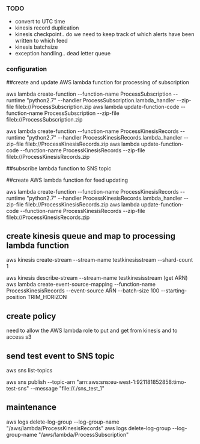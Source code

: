 ### TODO
- convert to UTC time
- kinesis record duplication
- kinesis checkpoint.. do we need to keep track of which alerts have been written to which feed
- kinesis batchsize
- exception handling.. dead letter queue 

### configuration

##create and update AWS lambda function for processing of subscription 

aws lambda create-function --function-name ProcessSubscription --runtime "python2.7" --handler ProcessSubscription.lambda_handler --zip-file fileb://ProcessSubscription.zip
aws lambda update-function-code --function-name ProcessSubscription --zip-file fileb://ProcessSubscription.zip

aws lambda create-function --function-name ProcessKinesisRecords --runtime "python2.7" --handler ProcessKinesisRecords.lambda_handler --zip-file fileb://ProcessKinesisRecords.zip
aws lambda update-function-code --function-name ProcessKinesisRecords --zip-file fileb://ProcessKinesisRecords.zip


##subscribe lambda function to SNS topic 


##create AWS lambda function for feed updating

aws lambda create-function --function-name ProcessKinesisRecords --runtime "python2.7" --handler ProcessKinesisRecords.lambda_handler --zip-file fileb://ProcessKinesisRecords.zip
aws lambda update-function-code --function-name ProcessKinesisRecords --zip-file fileb://ProcessKinesisRecords.zip

## create kinesis queue and map to processing lambda function

aws kinesis create-stream --stream-name testkinesisstream  --shard-count 1 

aws kinesis describe-stream --stream-name testkinesisstream (get ARN)
aws lambda create-event-source-mapping --function-name ProcessKinesisRecords --event-source ARN --batch-size 100 --starting-position TRIM_HORIZON 

## create policy

need to allow the AWS lambda role to put and get from kinesis and to access s3

## send test event to SNS topic
aws sns list-topics

aws sns publish --topic-arn "arn:aws:sns:eu-west-1:921181852858:timo-test-sns" --message "file://./sns_test_1"

## maintenance

aws logs delete-log-group --log-group-name "/aws/lambda/ProcessKinesisRecords"
aws logs delete-log-group --log-group-name "/aws/lambda/ProcessSubscription"